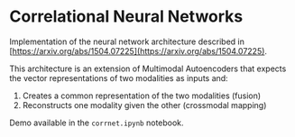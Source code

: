 # Correlational Neural Networks

Implementation of the neural network architecture described in [https://arxiv.org/abs/1504.07225](https://arxiv.org/abs/1504.07225).

This architecture is an extension of Multimodal Autoencoders that expects the vector representations of two modalities as inputs and:

1. Creates a common representation of the two modalities (fusion)
2. Reconstructs one modality given the other (crossmodal mapping)

Demo available in the `corrnet.ipynb` notebook.
